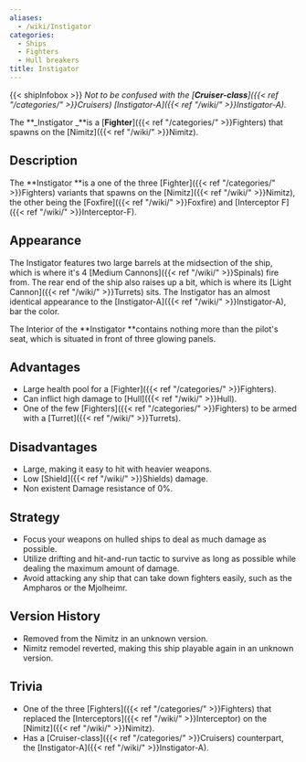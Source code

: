 ```yaml
---
aliases:
  - /wiki/Instigator
categories:
  - Ships
  - Fighters
  - Hull breakers
title: Instigator
---
```


{{< shipInfobox >}} _Not to be confused with the [**Cruiser-class**]({{< ref "/categories/" >}}Cruisers) [Instigator-A]({{< ref "/wiki/" >}}Instigator-A)._

The **_Instigator _**is a [**Fighter**]({{< ref "/categories/" >}}Fighters) that spawns on the [Nimitz]({{< ref "/wiki/" >}}Nimitz).

## Description

The **Instigator **is a one of the three [Fighter]({{< ref "/categories/" >}}Fighters) variants that spawns on the [Nimitz]({{< ref "/wiki/" >}}Nimitz), the other being the [Foxfire]({{< ref "/wiki/" >}}Foxfire) and [Interceptor F]({{< ref "/wiki/" >}}Interceptor-F).

## Appearance

The Instigator features two large barrels at the midsection of the ship, which is where it's 4 [Medium Cannons]({{< ref "/wiki/" >}}Spinals) fire from. The rear end of the ship also raises up a bit, which is where its [Light Cannon]({{< ref "/wiki/" >}}Turrets) sits. The Instigator has an almost identical appearance to the [Instigator-A]({{< ref "/wiki/" >}}Instigator-A), bar the color.

The Interior of the **Instigator **contains nothing more than the pilot's seat, which is situated in front of three glowing panels.

## Advantages

- Large health pool for a [Fighter]({{< ref "/categories/" >}}Fighters).
- Can inflict high damage to [Hull]({{< ref "/wiki/" >}}Hull).
- One of the few [Fighters]({{< ref "/categories/" >}}Fighters) to be armed with a [Turret]({{< ref "/wiki/" >}}Turrets).

## Disadvantages

- Large, making it easy to hit with heavier weapons.
- Low [Shield]({{< ref "/wiki/" >}}Shields) damage.
- Non existent Damage resistance of 0%.

## Strategy

- Focus your weapons on hulled ships to deal as much damage as possible.
- Utilize drifting and hit-and-run tactic to survive as long as possible while dealing the maximum amount of damage.
- Avoid attacking any ship that can take down fighters easily, such as the Ampharos or the Mjolheimr.

## Version History

- Removed from the Nimitz in an unknown version.
- Nimitz remodel reverted, making this ship playable again in an unknown version.

## Trivia

- One of the three [Fighters]({{< ref "/categories/" >}}Fighters) that replaced the [Interceptors]({{< ref "/wiki/" >}}Interceptor) on the [Nimitz]({{< ref "/wiki/" >}}Nimitz).
- Has a [Cruiser-class]({{< ref "/categories/" >}}Cruisers) counterpart, the [Instigator-A]({{< ref "/wiki/" >}}Instigator-A).
